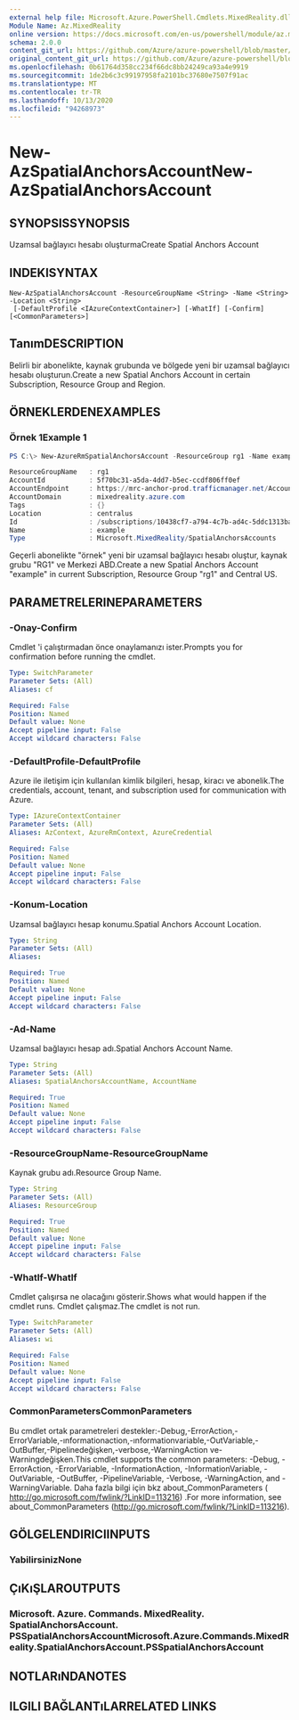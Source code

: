 ```yaml
---
external help file: Microsoft.Azure.PowerShell.Cmdlets.MixedReality.dll-Help.xml
Module Name: Az.MixedReality
online version: https://docs.microsoft.com/en-us/powershell/module/az.mixedreality/new-azspatialanchorsaccount
schema: 2.0.0
content_git_url: https://github.com/Azure/azure-powershell/blob/master/src/MixedReality/MixedReality/help/New-AzSpatialAnchorsAccount.md
original_content_git_url: https://github.com/Azure/azure-powershell/blob/master/src/MixedReality/MixedReality/help/New-AzSpatialAnchorsAccount.md
ms.openlocfilehash: 0b61764d358cc234f66dc8bb24249ca93a4e9919
ms.sourcegitcommit: 1de2b6c3c99197958fa2101bc37680e7507f91ac
ms.translationtype: MT
ms.contentlocale: tr-TR
ms.lasthandoff: 10/13/2020
ms.locfileid: "94268973"
---
```

# <span data-ttu-id="46d98-101">New-AzSpatialAnchorsAccount</span><span class="sxs-lookup"><span data-stu-id="46d98-101">New-AzSpatialAnchorsAccount</span></span>

## <span data-ttu-id="46d98-102">SYNOPSIS</span><span class="sxs-lookup"><span data-stu-id="46d98-102">SYNOPSIS</span></span>
<span data-ttu-id="46d98-103">Uzamsal bağlayıcı hesabı oluşturma</span><span class="sxs-lookup"><span data-stu-id="46d98-103">Create Spatial Anchors Account</span></span>

## <span data-ttu-id="46d98-104">INDEKI</span><span class="sxs-lookup"><span data-stu-id="46d98-104">SYNTAX</span></span>

```
New-AzSpatialAnchorsAccount -ResourceGroupName <String> -Name <String> -Location <String>
 [-DefaultProfile <IAzureContextContainer>] [-WhatIf] [-Confirm] [<CommonParameters>]
```

## <span data-ttu-id="46d98-105">Tanım</span><span class="sxs-lookup"><span data-stu-id="46d98-105">DESCRIPTION</span></span>
<span data-ttu-id="46d98-106">Belirli bir abonelikte, kaynak grubunda ve bölgede yeni bir uzamsal bağlayıcı hesabı oluşturun.</span><span class="sxs-lookup"><span data-stu-id="46d98-106">Create a new Spatial Anchors Account in certain Subscription, Resource Group and Region.</span></span>

## <span data-ttu-id="46d98-107">ÖRNEKLERDEN</span><span class="sxs-lookup"><span data-stu-id="46d98-107">EXAMPLES</span></span>

### <span data-ttu-id="46d98-108">Örnek 1</span><span class="sxs-lookup"><span data-stu-id="46d98-108">Example 1</span></span>
```powershell
PS C:\> New-AzureRmSpatialAnchorsAccount -ResourceGroup rg1 -Name example -Location centralus

ResourceGroupName   : rg1
AccountId           : 5f70bc31-a5da-4dd7-b5ec-ccdf806ff0ef
AccountEndpoint     : https://mrc-anchor-prod.trafficmanager.net/Accounts/5f70bc31-a5da-4dd7-b5ec-ccdf806ff0ef/
AccountDomain       : mixedreality.azure.com
Tags                : {}
Location            : centralus
Id                  : /subscriptions/10438cf7-a794-4c7b-ad4c-5ddc1313ba7d/resourceGroups/rg1/providers/Microsoft.MixedReality/SpatialAnchorsAccounts/example
Name                : example
Type                : Microsoft.MixedReality/SpatialAnchorsAccounts
```

<span data-ttu-id="46d98-109">Geçerli abonelikte "örnek" yeni bir uzamsal bağlayıcı hesabı oluştur, kaynak grubu "RG1" ve Merkezi ABD.</span><span class="sxs-lookup"><span data-stu-id="46d98-109">Create a new Spatial Anchors Account "example" in current Subscription, Resource Group "rg1" and Central US.</span></span>

## <span data-ttu-id="46d98-110">PARAMETRELERINE</span><span class="sxs-lookup"><span data-stu-id="46d98-110">PARAMETERS</span></span>

### <span data-ttu-id="46d98-111">-Onay</span><span class="sxs-lookup"><span data-stu-id="46d98-111">-Confirm</span></span>
<span data-ttu-id="46d98-112">Cmdlet 'i çalıştırmadan önce onaylamanızı ister.</span><span class="sxs-lookup"><span data-stu-id="46d98-112">Prompts you for confirmation before running the cmdlet.</span></span>

```yaml
Type: SwitchParameter
Parameter Sets: (All)
Aliases: cf

Required: False
Position: Named
Default value: None
Accept pipeline input: False
Accept wildcard characters: False
```

### <span data-ttu-id="46d98-113">-DefaultProfile</span><span class="sxs-lookup"><span data-stu-id="46d98-113">-DefaultProfile</span></span>
<span data-ttu-id="46d98-114">Azure ile iletişim için kullanılan kimlik bilgileri, hesap, kiracı ve abonelik.</span><span class="sxs-lookup"><span data-stu-id="46d98-114">The credentials, account, tenant, and subscription used for communication with Azure.</span></span>

```yaml
Type: IAzureContextContainer
Parameter Sets: (All)
Aliases: AzContext, AzureRmContext, AzureCredential

Required: False
Position: Named
Default value: None
Accept pipeline input: False
Accept wildcard characters: False
```

### <span data-ttu-id="46d98-115">-Konum</span><span class="sxs-lookup"><span data-stu-id="46d98-115">-Location</span></span>
<span data-ttu-id="46d98-116">Uzamsal bağlayıcı hesap konumu.</span><span class="sxs-lookup"><span data-stu-id="46d98-116">Spatial Anchors Account Location.</span></span>

```yaml
Type: String
Parameter Sets: (All)
Aliases:

Required: True
Position: Named
Default value: None
Accept pipeline input: False
Accept wildcard characters: False
```

### <span data-ttu-id="46d98-117">-Ad</span><span class="sxs-lookup"><span data-stu-id="46d98-117">-Name</span></span>
<span data-ttu-id="46d98-118">Uzamsal bağlayıcı hesap adı.</span><span class="sxs-lookup"><span data-stu-id="46d98-118">Spatial Anchors Account Name.</span></span>

```yaml
Type: String
Parameter Sets: (All)
Aliases: SpatialAnchorsAccountName, AccountName

Required: True
Position: Named
Default value: None
Accept pipeline input: False
Accept wildcard characters: False
```

### <span data-ttu-id="46d98-119">-ResourceGroupName</span><span class="sxs-lookup"><span data-stu-id="46d98-119">-ResourceGroupName</span></span>
<span data-ttu-id="46d98-120">Kaynak grubu adı.</span><span class="sxs-lookup"><span data-stu-id="46d98-120">Resource Group Name.</span></span>

```yaml
Type: String
Parameter Sets: (All)
Aliases: ResourceGroup

Required: True
Position: Named
Default value: None
Accept pipeline input: False
Accept wildcard characters: False
```

### <span data-ttu-id="46d98-121">-WhatIf</span><span class="sxs-lookup"><span data-stu-id="46d98-121">-WhatIf</span></span>
<span data-ttu-id="46d98-122">Cmdlet çalışırsa ne olacağını gösterir.</span><span class="sxs-lookup"><span data-stu-id="46d98-122">Shows what would happen if the cmdlet runs.</span></span>
<span data-ttu-id="46d98-123">Cmdlet çalışmaz.</span><span class="sxs-lookup"><span data-stu-id="46d98-123">The cmdlet is not run.</span></span>

```yaml
Type: SwitchParameter
Parameter Sets: (All)
Aliases: wi

Required: False
Position: Named
Default value: None
Accept pipeline input: False
Accept wildcard characters: False
```

### <span data-ttu-id="46d98-124">CommonParameters</span><span class="sxs-lookup"><span data-stu-id="46d98-124">CommonParameters</span></span>
<span data-ttu-id="46d98-125">Bu cmdlet ortak parametreleri destekler:-Debug,-ErrorAction,-ErrorVariable,-ınformationaction,-ınformationvariable,-OutVariable,-OutBuffer,-Pipelinedeğişken,-verbose,-WarningAction ve-Warningdeğişken.</span><span class="sxs-lookup"><span data-stu-id="46d98-125">This cmdlet supports the common parameters: -Debug, -ErrorAction, -ErrorVariable, -InformationAction, -InformationVariable, -OutVariable, -OutBuffer, -PipelineVariable, -Verbose, -WarningAction, and -WarningVariable.</span></span>
<span data-ttu-id="46d98-126">Daha fazla bilgi için bkz about_CommonParameters ( http://go.microsoft.com/fwlink/?LinkID=113216) .</span><span class="sxs-lookup"><span data-stu-id="46d98-126">For more information, see about_CommonParameters (http://go.microsoft.com/fwlink/?LinkID=113216).</span></span>

## <span data-ttu-id="46d98-127">GÖLGELENDIRICI</span><span class="sxs-lookup"><span data-stu-id="46d98-127">INPUTS</span></span>

### <span data-ttu-id="46d98-128">Yabilirsiniz</span><span class="sxs-lookup"><span data-stu-id="46d98-128">None</span></span>

## <span data-ttu-id="46d98-129">ÇıKıŞLAR</span><span class="sxs-lookup"><span data-stu-id="46d98-129">OUTPUTS</span></span>

### <span data-ttu-id="46d98-130">Microsoft. Azure. Commands. MixedReality. SpatialAnchorsAccount. PSSpatialAnchorsAccount</span><span class="sxs-lookup"><span data-stu-id="46d98-130">Microsoft.Azure.Commands.MixedReality.SpatialAnchorsAccount.PSSpatialAnchorsAccount</span></span>

## <span data-ttu-id="46d98-131">NOTLARıNDA</span><span class="sxs-lookup"><span data-stu-id="46d98-131">NOTES</span></span>

## <span data-ttu-id="46d98-132">ILGILI BAĞLANTıLAR</span><span class="sxs-lookup"><span data-stu-id="46d98-132">RELATED LINKS</span></span>
